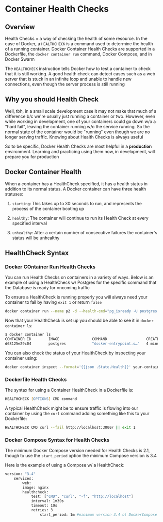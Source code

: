 # Container Health Checks

## Overview

Health Checks = a way of checking the health of some resource. In the case of Docker, a `HEALTHCHECK` is a command used to determine the health of a running container. Docker Container Health Checks are supported in a Dockerfile, the `docker container run` command, Docker Compose, and in Docker Swarm

The `HEALTHCHECK` instruction tells Docker how to test a container to check that it is still working. A good health check can detect cases such as a web server that is stuck in an infinite loop and unable to handle new connections, even though the server process is still running

## Why you should Health Check

Well, tbh, in a small scale development case it may not make that much of a difference b/c we're usually just running a container or two. However, even while working in development, one of your containers could go down w/o a "hard fail", leaving the container running w/o the service running. So the normal state of the container would be "running" even though we are no longer serving traffic. Knowing about Health Checks is always useful

So to be specific, Docker Health Checks are most helpful in a **production** environment. Learning and practicing using them now, in development, will prepare you for production

## Docker Container Health

When a container has a HealthCheck specified, it has a health status in addition to its normal status. A Docker container can have three health statuses:

1. `starting`: This takes up to 30 seconds to run, and represents the process of the container booting up

2. `healthy`: The container will continue to run its Health Check at every specified interval

3. `unhealthy`: After a certain number of consecutive failures the container's status will be unhealthy

## HealthCheck Syntax

### Docker COntainer Run Health Checks

You can run Health Checks on containers in a variety of ways. Below is an example of using a HealthCheck w/ Postgres for the specific command that the Database is ready for oncoming traffic

To ensure a HealthCheck is running properly you will always need your container to fail by having `exit 1` or return `false`

```zsh
docker container run --name p2 -d --health-cmd="pg_isready -U postgres || exit 1" postgres 
```

Now that your HealthCheck is set up you should be able to see it in `docker container ls`:

```zsh
$ docker container ls  
CONTAINER ID        IMAGE               COMMAND                  CREATED             STATUS                   PORTS               NAMES
d68125e29c04        postgres            "docker-entrypoint.s…"   4 minutes ago       Up 4 minutes (healthy)   5432/tcp            p2
```

You can also check the status of your HealthCheck by inspecting your container using:

```zsh
docker container inspect --format='{{json .State.Health}}' your-container-name
```

### Dockerfile Health Checks

The syntax for using a Container HealthCheck in a Dockerfile is:

```zsh
HEALTHCHECK [OPTIONS] CMD command
```

A typical HealthCheck might be to ensure traffic is flowing into our container by using the `curl` command adding something like this to your Dockerfile:

```zsh
HEALTHCHECK CMD curl --fail http://localhost:3000/ || exit 1
```

### Docker Compose Syntax for Health Checks

The minimum Docker Compose version needed for Health Checks is 2.1, though to use the `start_period` option the minimum Compose version is 3.4

Here is the example of using a Compose w/ a HealthCheck:

```Dockerfile
version: "3.4" 
    services:
        web:
        image: nginx
        healthcheck:
            test: ["CMD", "curl", "-f", "http://localhost"]
            interval: 1m30s
            timeout: 10s
            retries: 3
                start_period: 1m #minimum version 3.4 of DockerCompose
```


